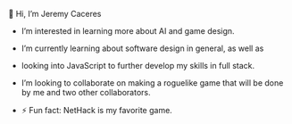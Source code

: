 👋 Hi, I’m Jeremy Caceres

- I’m interested in learning more about AI and game design.
- I’m currently learning about software design in general, as well as
- looking into JavaScript to further develop my skills in full stack.
  
- I’m looking to collaborate on making a roguelike game
  that will be done by me and two other collaborators.
  
- ⚡ Fun fact: NetHack is my favorite game.

<!---
jera1470/jera1470 is a ✨ special ✨ repository because its `README.md` (this file) appears on your GitHub profile.
You can click the Preview link to take a look at your changes.
--->
